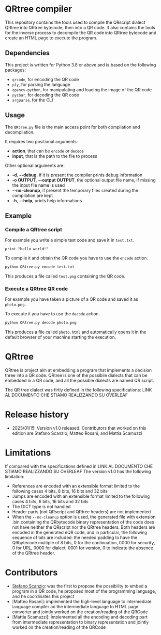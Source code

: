 # QRtree compiler

This repository contains the tools used to compile the QRscript dialect QRtree into QRtree bytecode, then into a QR code. It also contains the tools for the inverse process to decompile the QR code into QRtree bytecode and create an HTML page to execute the program.

## Dependencies

This project is written for Python 3.8 or above and is based on the following packages:
- `qrcode`, for encoding the QR code
- `ply`, for parsing the language
- `opencv-python`, for manipulating and loading the image of the QR code
- `pyzbar`, for decoding the QR code
- `argparse`, for the CLI

## Usage

The `QRtree.py` file is the main access point for both compilation and decompilation.

It requires two positional arguments:
- **action**, that can be `encode` or `decode`
- **input**, that is the path to the file to process

Other optional arguments are:
- **-d**, **--debug**, if it is present the compiler prints debug information
- **-o OUTPUT**, **--output OUTPUT**, the optional output file name, if missing the input file name is used
- **--no-cleanup**, if present the temporary files created during the compilation are kept
- **-h**, **--help**, prints help informations

## Example

### Compile a QRtree script

For example you write a simple test code and save it in `test.txt`.
```
print "hello world!"
```

To compile it and obtain the QR code you have to use the `encode` action.
```bash
python QRtree.py encode test.txt
```

This produces a file called `test.png` containing the QR code.

### Execute a QRtree QR code

For example you have taken a picture of a QR code and saved it as `photo.png`.

To execute it you have to use the `decode` action.
```bash
python QRtree.py decode photo.png
```

This produces a file called `photo.html` and automatically opens it in the default browser of your machine starting the execution.

# QRtree
QRtree is project aim at embedding a program that implements a decision three into a QR code. QRtree is one of the possibile dialects that can be embedded in a QR code, and all the possible dialects are named QR script.

The QR tree dialect was firtly defined in the following specifications: LINK AL DOCUMENTO CHE STIAMO REALIZZANDO SU OVERLEAF

# Release history
- 2023/01/15: Version v1.0 released. Contributors that worked on this edition are Stefano Scanzio, Matteo Rosani, and Mattia Scamuzzi

# Limitations
If compared with the specifications defined in LINK AL DOCUMENTO CHE STIAMO REALIZZANDO SU OVERLEAF
The version v1.0 has the following limitation:
- References are encoded with an extensible format limited to the following cases 4 bits, 8 bits, 16 bits and 32 bits
- Jumps are encoded with an extensible format limited to the following cases 4 bits, 8 bits, 16 bits and 32 bits
- The DICT type is not handled
- Header parts (not QRscript and QRtree headers) are not implemented
- When the ``--no-cleanup`` option is used, the generated file with extension .bin containing the QRbytecode binary representation of the code does not have neither the QRscript nor the QRtree headers. Both headers are encoded in the generated eQR code, and in particular, the following sequence of bits are included: the needed padding to have the QRbytecode multiple of 8 bits, 0 for the continuation, 0000 for security, 0 for URL, 0000 for dialect, 0001 for version, 0 to indicate the absence of the QRtree header.

# Contributors
- [Stefano Scanzio](https://www.skenz.it/ss): was the first to propose the possibility to embed a program in a QR code, he proposed most of the programming language, and he coordinates this project
- [Matteo Rosani]: implemented the high-level language to intermediate language compiler ad the intermediate language to HTML page converter and jointly worked on the creation/reading of the QRCode
- [Mattia Scamuzzi]: implemented all the encoding and decoding part from intermediate representation to binary representation and jointly worked on the creation/reading of the QRCode

